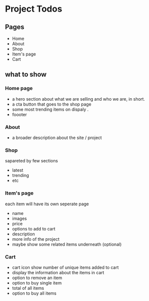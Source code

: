 # Project Todos

## Pages

- Home
- About
- Shop
- Item's page
- Cart

## what to show

### Home page

- a hero section about what we are selling and who we are, in short.
- a cta button that goes to the shop page
- some most trending items on dispaly .
- foooter

### About

- a broader description about the site / project

### Shop

sapareted by few sections

- latest
- trending
- etc

### Item's page

each item will have its own seperate page

- name
- images
- price
- options to add to cart
- description
- more info of the project
- maybe show some related items underneath (optional)

### Cart

- cart icon show number of unique items added to cart
- display the information about the items in cart
- option to remove an item
- option to buy single item
- total of all items
- option to buy all items
